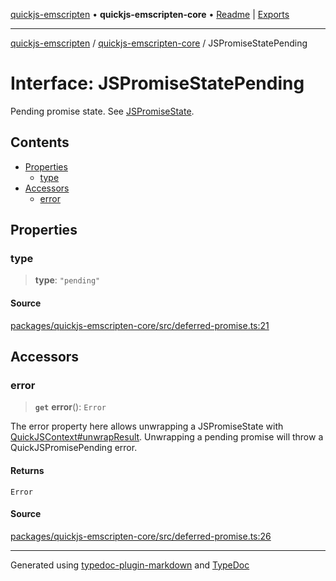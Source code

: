 [quickjs-emscripten](../../packages.md) • **quickjs-emscripten-core** • [Readme](../README.md) \| [Exports](../exports.md)

***

[quickjs-emscripten](../../packages.md) / [quickjs-emscripten-core](../exports.md) / JSPromiseStatePending

# Interface: JSPromiseStatePending

Pending promise state.
See [JSPromiseState](../exports.md#jspromisestate).

## Contents

- [Properties](JSPromiseStatePending.md#properties)
  - [type](JSPromiseStatePending.md#type)
- [Accessors](JSPromiseStatePending.md#accessors)
  - [error](JSPromiseStatePending.md#error)

## Properties

### type

> **type**: `"pending"`

#### Source

[packages/quickjs-emscripten-core/src/deferred-promise.ts:21](https://github.com/justjake/quickjs-emscripten/blob/main/packages/quickjs-emscripten-core/src/deferred-promise.ts#L21)

## Accessors

### error

> **`get`** **error**(): `Error`

The error property here allows unwrapping a JSPromiseState with [QuickJSContext#unwrapResult](../classes/QuickJSContext.md#unwrapresult).
Unwrapping a pending promise will throw a QuickJSPromisePending error.

#### Returns

`Error`

#### Source

[packages/quickjs-emscripten-core/src/deferred-promise.ts:26](https://github.com/justjake/quickjs-emscripten/blob/main/packages/quickjs-emscripten-core/src/deferred-promise.ts#L26)

***

Generated using [typedoc-plugin-markdown](https://www.npmjs.com/package/typedoc-plugin-markdown) and [TypeDoc](https://typedoc.org/)
